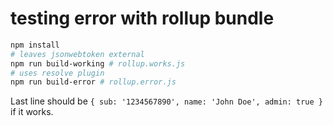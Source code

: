 # testing error with rollup bundle

```sh
npm install
# leaves jsonwebtoken external
npm run build-working # rollup.works.js
# uses resolve plugin
npm run build-error # rollup.error.js
```

Last line should be `{ sub: '1234567890', name: 'John Doe', admin: true }` if it works.
